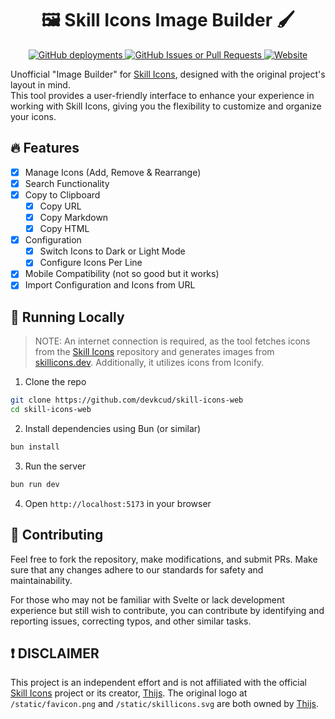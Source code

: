 <h1 align="center">🖼️ Skill Icons Image Builder 🖌️</h1>

<p align="center">
  <a href="https://skill-icons-web.vercel.app">
    <img alt="GitHub deployments" src="https://img.shields.io/github/deployments/devkcud/skill-icons-web/Production">
  </a>
  <a href="https://github.com/devkcud/skill-icons-web/issues">
    <img alt="GitHub Issues or Pull Requests" src="https://img.shields.io/github/issues/devkcud/skill-icons-web">
  </a>
  <a href="https://skill-icons-web.vercel.app">
    <img alt="Website" src="https://img.shields.io/website?url=https%3A%2F%2Fskill-icons-web.vercel.app">
  </a>
</p>

Unofficial "Image Builder" for [Skill Icons](https://github.com/tandpfun/skill-icons), designed with the original project's layout in mind.  
This tool provides a user-friendly interface to enhance your experience in working with Skill Icons, giving you the flexibility to customize and organize your icons.

## 🔥 Features

- [x] Manage Icons (Add, Remove & Rearrange)
- [x] Search Functionality
- [x] Copy to Clipboard
  - [x] Copy URL
  - [x] Copy Markdown
  - [x] Copy HTML
- [x] Configuration
  - [x] Switch Icons to Dark or Light Mode
  - [x] Configure Icons Per Line
- [x] Mobile Compatibility (not so good but it works)
- [x] Import Configuration and Icons from URL

## 📂 Running Locally

> NOTE: An internet connection is required, as the tool fetches icons from the [Skill Icons](https://github.com/tandpfun/skill-icons) repository and generates images from [skillicons.dev](https://skillicons.dev/). Additionally, it utilizes icons from Iconify.

1. Clone the repo

```bash
git clone https://github.com/devkcud/skill-icons-web
cd skill-icons-web
```

2. Install dependencies using Bun (or similar)

```bash
bun install
```

3. Run the server

```bash
bun run dev
```

4. Open `http://localhost:5173` in your browser

## 📝 Contributing

Feel free to fork the repository, make modifications, and submit PRs. Make sure that any changes adhere to our standards for safety and maintainability.

For those who may not be familiar with Svelte or lack development experience but still wish to contribute, you can contribute by identifying and reporting issues, correcting typos, and other similar tasks.

## ❗️ DISCLAIMER

This project is an independent effort and is not affiliated with the official [Skill Icons](https://github.com/tandpfun/skill-icons) project or its creator, [Thijs](https://github.com/tandpfun). The original logo at `/static/favicon.png` and `/static/skillicons.svg` are both owned by [Thijs](https://github.com/tandpfun).
